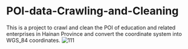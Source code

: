 # POI-data-Crawling-and-Cleaning
This is a project to crawl and clean the POI of education and related enterprises in Hainan Province and convert the coordinate system into WGS_84 coordinates.
![111](https://github.com/user-attachments/assets/b82cb35f-cc43-4eb1-ae3b-c0fcfb306ebc)
